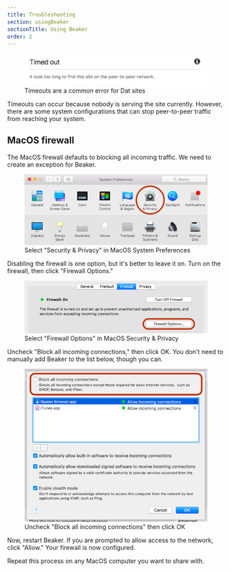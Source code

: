 ```yaml
---
title: Troubleshooting
section: usingBeaker
sectionTitle: Using Beaker
order: 2
---
```


<figure>
<img src="/img/docs/trouble-timedout.png">
<figcaption>Timeouts are a common error for Dat sites</figcaption>
</figure>

Timeouts can occur because nobody is serving the site currently. However, there are some system configurations that can stop peer-to-peer traffic from reaching your system.

## MacOS firewall

The MacOS firewall defaults to blocking all incoming traffic. We need to create an exception for Beaker.

<figure>
<img src="/img/docs/trouble-macos-prefs.png">
<figcaption>Select "Security &amp; Privacy" in MacOS System Preferences</figcaption>
</figure>

Disabling the firewall is one option, but it's better to leave it on. Turn on the firewall, then click "Firewall Options."

<figure>
<img src="/img/docs/trouble-macos-firewall1.png">
<figcaption>Select "Firewall Options" in MacOS Security &amp; Privacy</figcaption>
</figure>

Uncheck "Block all incoming connections," then click OK. You don't need to manually add Beaker to the list below, though you can.

<figure>
<img src="/img/docs/trouble-macos-firewall2.png">
<figcaption>Uncheck "Block all incoming connections" then click OK</figcaption>
</figure>

Now, restart Beaker. If you are prompted to allow access to the network, click "Allow." Your firewall is now configured.

Repeat this process on any MacOS computer you want to share with.